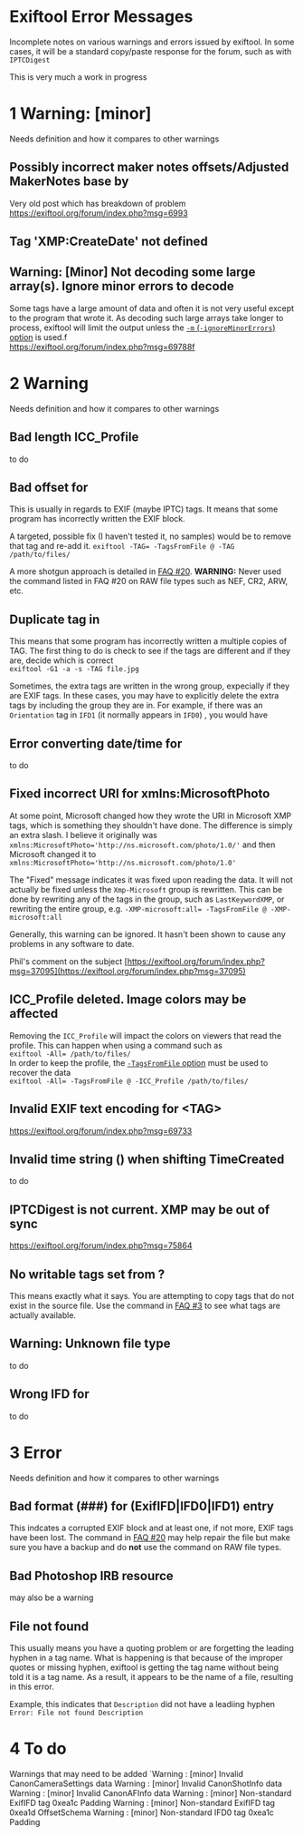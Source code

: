Exiftool Error Messages 
=== 
Incomplete notes on various warnings and errors issued by exiftool. In some cases, it will be a standard copy/paste response for the forum, such as with `IPTCDigest`

This is very much a work in progress

# 1 Warning: \[minor\]
Needs definition and how it compares to other warnings
## Possibly incorrect maker notes offsets/Adjusted MakerNotes base by
Very old post which has breakdown of problem  
https://exiftool.org/forum/index.php?msg=6993

## Tag 'XMP:CreateDate' not defined

## Warning: \[Minor\] Not decoding some large array(s). Ignore minor errors to decode

Some tags have a large amount of data and often it is not very useful except to the program that wrote it. As decoding such large arrays take longer to process, exiftool will limit the output unless the [`-m` (`-ignoreMinorErrors`) option](https://exiftool.org/exiftool_pod.html#m--ignoreMinorErrors) is used.f  
https://exiftool.org/forum/index.php?msg=69788f

# 2 Warning
Needs definition and how it compares to other warnings
## Bad length ICC_Profile  
to do
## Bad offset for <TAG>
This is usually in regards to EXIF (maybe IPTC) tags. It means that some program has incorrectly written the EXIF block.

A targeted, possible fix (I haven't tested it, no samples) would be to remove that tag and re-add it.
`exiftool -TAG= -TagsFromFile @ -TAG /path/to/files/`

A more shotgun approach is detailed in [FAQ #20](https://exiftool.org/faq.html#Q20). **WARNING:** Never used the command listed in FAQ #20 on RAW file types such as NEF, CR2, ARW, etc.

## Duplicate <TAG> tag in <GROUP>
This means that some program has incorrectly written a multiple copies of TAG. The first thing to do is check to see if the tags are different and if they are, decide which is correct  
`exiftool -G1 -a -s -TAG file.jpg`  

Sometimes, the extra tags are written in the wrong group, expecially if they are EXIF tags. In these cases, you may have to explicitly delete the extra tags by including the group they are in. For example, if there was an `Orientation` tag in `IFD1` (it normally appears in `IFD0`) , you would have 

## Error converting date/time for
to do

## Fixed incorrect URI for xmlns:MicrosoftPhoto
At some point, Microsoft changed how they wrote the URI in Microsoft XMP tags, which is something they shouldn't have done. The difference is simply an extra slash.  I believe it originally was
`xmlns:MicrosoftPhoto='http://ns.microsoft.com/photo/1.0/'`
and then Microsoft changed it to
`xmlns:MicrosoftPhoto='http://ns.microsoft.com/photo/1.0'`

The "Fixed" message indicates it was fixed upon reading the data. It will not actually be fixed unless the `Xmp-Microsoft` group is rewritten. This can be done by rewriting any of the tags in the group, such as `LastKeywordXMP`, or rewriting the entire group, e.g. 
`-XMP-microsoft:all= -TagsFromFile @ -XMP-microsoft:all`

Generally, this warning can be ignored. It hasn't been shown to cause any problems in any software to date.

Phil's comment on the subject
[https://exiftool.org/forum/index.php?msg=37095](https://exiftool.org/forum/index.php?msg=37095)

## ICC_Profile deleted. Image colors may be affected

Removing the `ICC_Profile` will impact the colors on viewers that read the profile. This can happen when using a command such as  
`exiftool -All= /path/to/files/`  
In order to keep the profile, the [`-TagsFromFile` option](https://exiftool.org/exiftool_pod.html#tagsFromFile-SRCFILE-or-FMT) must be used to recover the data  
`exiftool -All= -TagsFromFile @ -ICC_Profile /path/to/files/`

## Invalid EXIF text encoding for &lt;TAG&gt;
https://exiftool.org/forum/index.php?msg=69733

## Invalid time string () when shifting TimeCreated
to do

## IPTCDigest is not current. XMP may be out of sync
https://exiftool.org/forum/index.php?msg=75864

## No writable tags set from ?
This means exactly what it says. You are attempting to copy tags that do not exist in the source file. Use the command in [FAQ #3](https://exiftool.org/faq.html#Q3) to see what tags are actually available.

## Warning: Unknown file type
to do

## Wrong IFD for
to do

# 3 Error
Needs definition and how it compares to other warnings
## Bad format (###) for (ExifIFD|IFD0|IFD1) entry ###
This indcates a corrupted EXIF block and at least one, if not more, EXIF tags have been lost. The command in [FAQ #20](https://exiftool.org/faq.html#Q20) may help repair the file but make sure you have a backup and do **not** use the command on RAW file types.

## Bad Photoshop IRB resource

may also be a warning

## File not found <NameOfTag>

This usually means you have a quoting problem or are forgetting the leading hyphen in a tag name. What is happening is that because of the improper quotes or missing hyphen, exiftool is getting the tag name without being told it is a tag name. As a result, it appears to be the name of a file, resulting in this error.

Example, this indicates that `Description` did not have a leadiing hyphen    
`Error: File not found Description`

# 4 To do
Warnings that may need to be added
`Warning                         : [minor] Invalid CanonCameraSettings data
Warning                         : [minor] Invalid CanonShotInfo data
Warning                         : [minor] Invalid CanonAFInfo data
Warning                         : [minor] Non-standard ExifIFD tag 0xea1c Padding
Warning                         : [minor] Non-standard ExifIFD tag 0xea1d OffsetSchema
Warning                         : [minor] Non-standard IFD0 tag 0xea1c Padding
